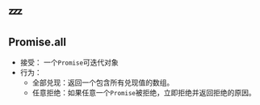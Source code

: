 # :zzz:

## Promise.all

- 接受： 一个`Promise`可迭代对象
- 行为：
  - 全部兑现：返回一个包含所有兑现值的数组。
  - 任意拒绝：如果任意一个`Promise`被拒绝，立即拒绝并返回拒绝的原因。
